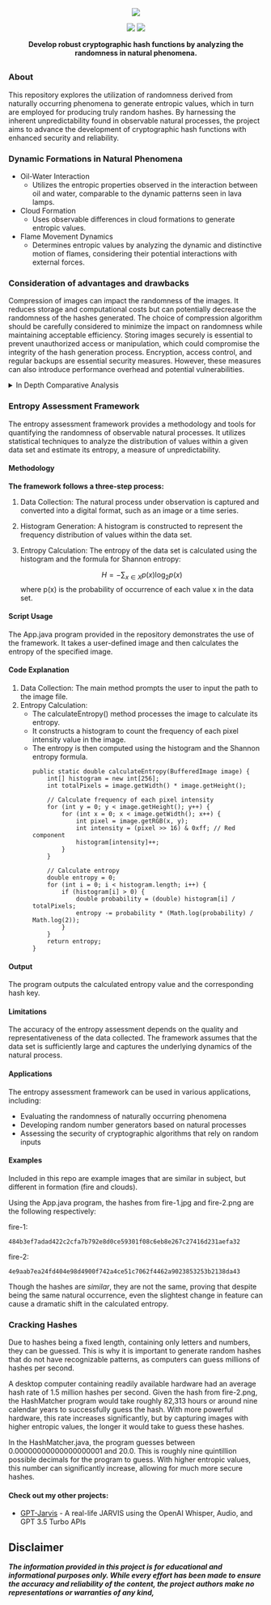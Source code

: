<p align="center">
  <img src="https://i.imgur.com/HefvQqQ.png">
</a>
</p>

<p align="center">
  <img src="https://img.shields.io/badge/Author-Johnathan Hockersmith-blue?style=for-the-badge">
  <img src="https://img.shields.io/badge/Maintained-Yes-brightgreen?style=for-the-badge">
</a>
</p>

<p align="center"><b>Develop robust cryptographic hash functions by analyzing the randomness in natural phenomena.</b></p>

##

### About
This repository explores the utilization of randomness derived from naturally occurring phenomena to generate entropic values, which in turn are employed for producing truly random hashes. By harnessing the inherent unpredictability found in observable natural processes, the project aims to advance the development of cryptographic hash functions with enhanced security and reliability.

### Dynamic Formations in Natural Phenomena
 - Oil-Water Interaction
   - Utilizes the entropic properties observed in the interaction between oil and water, comparable to the dynamic patterns seen in lava lamps. 
 - Cloud Formation
   - Uses observable differences in cloud formations to generate entropic values.
 - Flame Movement Dynamics
   - Determines entropic values by analyzing the dynamic and distinctive motion of flames, considering their potential interactions with external forces.

### Consideration of advantages and drawbacks
Compression of images can impact the randomness of the images. It reduces storage and computational costs but can potentially decrease the randomness of the hashes generated. The choice of compression algorithm should be carefully considered to minimize the impact on randomness while maintaining acceptable efficiency. Storing images securely is essential to prevent unauthorized access or manipulation, which could compromise the integrity of the hash generation process. Encryption, access control, and regular backups are essential security measures. However, these measures can also introduce performance overhead and potential vulnerabilities.
<details>

<summary>In Depth Comparative Analysis</summary>

### In-Depth Comparative Analysis
| Pros  | Cons |
| ------------- | ------------- |
| Enhanced Security: Utilizing entropic values from images can enhance the security of hash generation by introducing a significant level of randomness, making it more resistant to brute force and other cryptographic attacks. |Data Storage Requirements: Storing and managing large volumes of image data can be resource-intensive and may require significant storage capacity, leading to potential scalability issues and increased costs.  |
| Increased Uniqueness: Images provide a vast source of randomness, allowing for the generation of highly unique hash values, which reduces the likelihood of collisions and enhances data integrity.  | Privacy Concerns: The capture and storage of images for entropy generation raise privacy concerns, as sensitive or personal information may inadvertently be included in the images, requiring robust privacy measures and compliance with data protection regulations.  |
| Diverse Sources: Images can be captured from various natural phenomena, ensuring a diverse range of entropy sources and making the hash generation process more robust and reliable.  | Sensitivity to Environmental Factors: Image-based entropy generation is sensitive to environmental factors such as lighting conditions, camera settings, and image quality, which may introduce variability and unpredictability in the generated hash values.  |
| Transparency and Reproducibility: Image-based entropy generation offers a transparent and reproducible method, allowing for easy verification and validation of the generated hash values.  | Processing Overhead: Generating entropy from images requires computational resources for image capture, processing, and analysis, leading to increased processing overhead and potential performance impacts, especially in real-time applications.  |
| Flexibility and Adaptability: Image-based entropy generation can be easily integrated into existing systems and workflows, providing flexibility and adaptability for a wide range of applications and use cases.  | Security Risks: The security of the hash generation process is contingent on the integrity and confidentiality of the image data, making it susceptible to security risks such as unauthorized access, tampering, or interception, necessitating robust security measures and protocols for image capture, transmission, and storage.  |

</details>

### Entropy Assessment Framework
The entropy assessment framework provides a methodology and tools for quantifying the randomness of observable natural processes. It utilizes statistical techniques to analyze the distribution of values within a given data set and estimate its entropy, a measure of unpredictability.

#### Methodology
**The framework follows a three-step process:**
  1. Data Collection: The natural process under observation is captured and converted into a digital format, such as an image or a time series.
  2. Histogram Generation: A histogram is constructed to represent the frequency distribution of values within the data set.
  3. Entropy Calculation: The entropy of the data set is calculated using the histogram and the formula for Shannon entropy:
 
     $$H = -\sum_{x \in X} p(x) \log_2 p(x)$$
     where p(x) is the probability of occurrence of each value x in the data set.
#### Script Usage
The App.java program provided in the repository demonstrates the use of the framework. It takes a user-defined image and then calculates the entropy of the specified image.

#### Code Explanation
  1. Data Collection: The main method prompts the user to input the path to the image file.
  2. Entropy Calculation:
     - The calculateEntropy() method processes the image to calculate its entropy.
     - It constructs a histogram to count the frequency of each pixel intensity value in the image.
     - The entropy is then computed using the histogram and the Shannon entropy formula.
          ```
          public static double calculateEntropy(BufferedImage image) {
              int[] histogram = new int[256];
              int totalPixels = image.getWidth() * image.getHeight();
          
              // Calculate frequency of each pixel intensity
              for (int y = 0; y < image.getHeight(); y++) {
                  for (int x = 0; x < image.getWidth(); x++) {
                      int pixel = image.getRGB(x, y);
                      int intensity = (pixel >> 16) & 0xff; // Red component
                      histogram[intensity]++;
                  }
              }
          
              // Calculate entropy
              double entropy = 0;
              for (int i = 0; i < histogram.length; i++) {
                  if (histogram[i] > 0) {
                      double probability = (double) histogram[i] / totalPixels;
                      entropy -= probability * (Math.log(probability) / Math.log(2));
                  }
              }
              return entropy;
          }
          ```
     
#### Output
The program outputs the calculated entropy value and the corresponding hash key.

#### Limitations
The accuracy of the entropy assessment depends on the quality and representativeness of the data collected. The framework assumes that the data set is sufficiently large and captures the underlying dynamics of the natural process.

#### Applications
The entropy assessment framework can be used in various applications, including:
  - Evaluating the randomness of naturally occurring phenomena
  - Developing random number generators based on natural processes
  - Assessing the security of cryptographic algorithms that rely on random inputs


#### Examples
Included in this repo are example images that are similar in subject, but different in formation (fire and clouds).

Using the App.java program, the hashes from fire-1.jpg and fire-2.png are the following respectively:

fire-1: 
```
484b3ef7adad422c2cfa7b792e8d0ce59301f08c6eb8e267c27416d231aefa32
```
fire-2: 
```
4e9aab7ea24fd404e98d4900f742a4ce51c7062f4462a9023853253b2138da43
```
Though the hashes are *similar*, they are not the same, proving that despite being the same natural occurrence, even the slightest change in feature can cause a dramatic shift in the calculated entropy.

### Cracking Hashes
Due to hashes being a fixed length, containing only letters and numbers, they can be guessed. This is why it is important to generate random hashes that do not have recognizable patterns, as computers can guess millions of hashes per second.

A desktop computer containing readily available hardware had an average hash rate of 1.5 million hashes per second. Given the hash from fire-2.png, the HashMatcher program would take roughly 82,313 hours or around nine calendar years to successfully guess the hash. 
With more powerful hardware, this rate increases significantly, but by capturing images with higher entropic values, the longer it would take to guess these hashes. 

In the HashMatcher.java, the program guesses between 0.00000000000000000001 and 20.0. This is roughly nine quintillion possible decimals for the program to guess. With higher entropic values, this number can significantly increase, allowing for much more secure hashes.
#### Check out my other projects:
 - [GPT-Jarvis](https://github.com/jhockersmith/GPT-Jarvis) - A real-life JARVIS using the OpenAI Whisper, Audio, and GPT 3.5 Turbo APIs

## Disclaimer
***The information provided in this project is for educational and informational purposes only. While every effort has been made to ensure the accuracy and reliability of the content, the project authors make no representations or warranties of any kind,***

